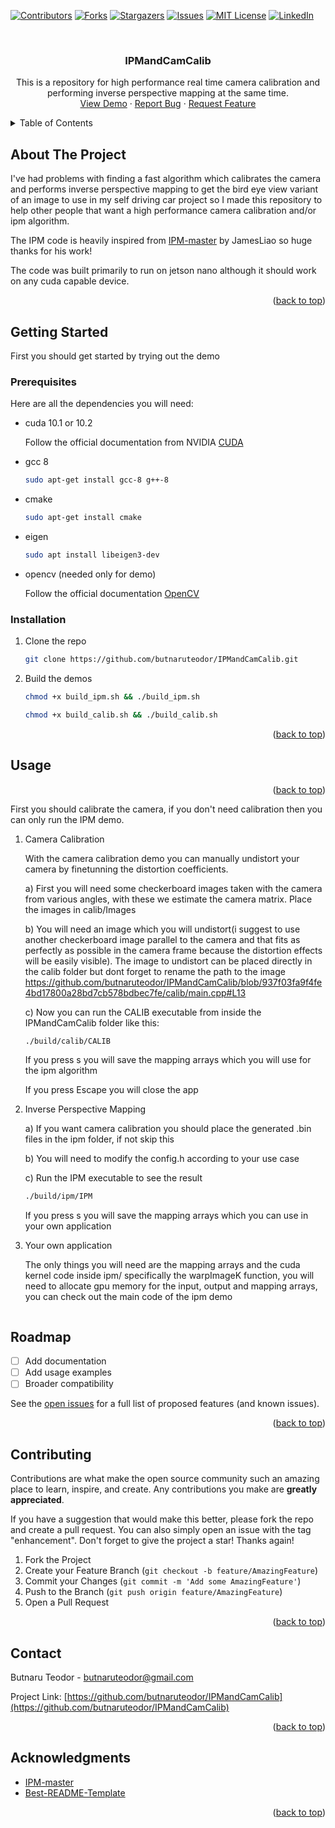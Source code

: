 <!-- Improved compatibility of back to top link: See: https://github.com/othneildrew/Best-README-Template/pull/73 -->
<a name="readme-top"></a>
<!--
*** Thanks for checking out the Best-README-Template. If you have a suggestion
*** that would make this better, please fork the repo and create a pull request
*** or simply open an issue with the tag "enhancement".
*** Don't forget to give the project a star!
*** Thanks again! Now go create something AMAZING! :D
-->



<!-- PROJECT SHIELDS -->
<!--
*** I'm using markdown "reference style" links for readability.
*** Reference links are enclosed in brackets [ ] instead of parentheses ( ).
*** See the bottom of this document for the declaration of the reference variables
*** for contributors-url, forks-url, etc. This is an optional, concise syntax you may use.
*** https://www.markdownguide.org/basic-syntax/#reference-style-links
-->
[![Contributors][contributors-shield]][contributors-url]
[![Forks][forks-shield]][forks-url]
[![Stargazers][stars-shield]][stars-url]
[![Issues][issues-shield]][issues-url]
[![MIT License][license-shield]][license-url]
[![LinkedIn][linkedin-shield]][linkedin-url]



<!-- PROJECT LOGO -->
<br />
<div align="center">
  <!--
  <a href="https://github.com/othneildrew/Best-README-Template">
    <img src="images/logo.png" alt="Logo" width="80" height="80">
  </a>
  -->
  <h3 align="center">IPMandCamCalib</h3>

  <p align="center">
    This is a repository for high performance real time camera calibration and performing inverse perspective mapping at the same time.
    <!--
    <br />
    <a href="https://github.com/othneildrew/Best-README-Template"><strong>Explore the docs »</strong></a>
    <br />
    -->
    <br />
    <a href="https://github.com/butnaruteodor/IPMandCamCalib">View Demo</a>
    ·
    <a href="https://github.com/butnaruteodor/IPMandCamCalib/issues">Report Bug</a>
    ·
    <a href="https://github.com/butnaruteodor/IPMandCamCalib/issues">Request Feature</a>
  </p>
</div>



<!-- TABLE OF CONTENTS -->
<details>
  <summary>Table of Contents</summary>
  <ol>
    <li>
      <a href="#about-the-project">About The Project</a>
      <ul>
        <li><a href="#built-with">Built With</a></li>
      </ul>
    </li>
    <li>
      <a href="#getting-started">Getting Started</a>
      <ul>
        <li><a href="#prerequisites">Prerequisites</a></li>
        <li><a href="#installation">Installation</a></li>
      </ul>
    </li>
    <li><a href="#usage">Usage</a></li>
    <li><a href="#roadmap">Roadmap</a></li>
    <li><a href="#contributing">Contributing</a></li>
    <li><a href="#license">License</a></li>
    <li><a href="#contact">Contact</a></li>
    <li><a href="#acknowledgments">Acknowledgments</a></li>
  </ol>
</details>



<!-- ABOUT THE PROJECT -->
## About The Project
<!--
[![Product Name Screen Shot][product-screenshot]](https://example.com)
-->
I've had problems with finding a fast algorithm which calibrates the camera and performs inverse perspective mapping to get the bird eye view variant of an image to use in my self driving car project so I made this repository to help other people that want a high performance camera calibration and/or ipm algorithm.

The IPM code is heavily inspired from [IPM-master][IPM-master-url] by JamesLiao so huge thanks for his work!

The code was built primarily to run on jetson nano although it should work on any cuda capable device.

<p align="right">(<a href="#readme-top">back to top</a>)</p>



<!--### Built With

This section should list any major frameworks/libraries used to bootstrap your project. Leave any add-ons/plugins for the acknowledgements section. Here are a few examples.

<p align="right">(<a href="#readme-top">back to top</a>)</p>-->



<!-- GETTING STARTED -->
## Getting Started

First you should get started by trying out the demo

### Prerequisites

Here are all the dependencies you will need:
* cuda 10.1 or 10.2
  
  Follow the official documentation from NVIDIA [CUDA][CUDA-url]
* gcc 8
  ```sh
  sudo apt-get install gcc-8 g++-8
  ```
* cmake
  ```sh
  sudo apt-get install cmake
  ```
* eigen
  ```sh
  sudo apt install libeigen3-dev
  ```
* opencv (needed only for demo)
  
  Follow the official documentation [OpenCV][OpenCV-url]

### Installation
1. Clone the repo
   ```sh
   git clone https://github.com/butnaruteodor/IPMandCamCalib.git
   ```
2. Build the demos
   ```sh
   chmod +x build_ipm.sh && ./build_ipm.sh
   ```
   ```sh
   chmod +x build_calib.sh && ./build_calib.sh
   ```

<p align="right">(<a href="#readme-top">back to top</a>)</p>



<!-- USAGE EXAMPLES -->
## Usage

<p align="right">(<a href="#readme-top">back to top</a>)</p>

First you should calibrate the camera, if you don't need calibration then you can only run the IPM demo.
1. Camera Calibration
   
   With the camera calibration demo you can manually undistort your camera by finetunning the distortion coefficients.
   
   a) First you will need some checkerboard images taken with the camera from various angles, with these we estimate the camera matrix. Place the images in calib/Images
   
   b) You will need an image which you will undistort(i suggest to use another checkerboard image parallel to the camera and that fits as perfectly as possible in the camera frame
   because the distortion effects will be easily visible). The image to undistort can be placed directly in the calib folder but dont forget to rename the path to the image
   https://github.com/butnaruteodor/IPMandCamCalib/blob/937f03fa9f4fe4bd17800a28bd7cb578bdbec7fe/calib/main.cpp#L13

   c) Now you can run the CALIB executable from inside the IPMandCamCalib folder like this:
   ```sh
   ./build/calib/CALIB
   ```
   If you press s you will save the mapping arrays which you will use for the ipm algorithm
   
   If you press Escape you will close the app
   
2. Inverse Perspective Mapping

   a) If you want camera calibration you should place the generated .bin files in the ipm folder, if not skip this

   b) You will need to modify the config.h according to your use case

   c) Run the IPM executable to see the result
   ```sh
   ./build/ipm/IPM
   ```
   If you press s you will save the mapping arrays which you can use in your own application

3. Your own application

   The only things you will need are the mapping arrays and the cuda kernel code inside ipm/ specifically the warpImageK function, you will need to allocate gpu memory for the input, output
   and mapping arrays, you can check out the main code of the ipm demo

   ```c_cpp
   
   ```

<!-- ROADMAP -->
## Roadmap

- [ ] Add documentation
- [ ] Add usage examples
- [ ] Broader compatibility

See the [open issues][issues-url] for a full list of proposed features (and known issues).

<p align="right">(<a href="#readme-top">back to top</a>)</p>



<!-- CONTRIBUTING -->
## Contributing

Contributions are what make the open source community such an amazing place to learn, inspire, and create. Any contributions you make are **greatly appreciated**.

If you have a suggestion that would make this better, please fork the repo and create a pull request. You can also simply open an issue with the tag "enhancement".
Don't forget to give the project a star! Thanks again!

1. Fork the Project
2. Create your Feature Branch (`git checkout -b feature/AmazingFeature`)
3. Commit your Changes (`git commit -m 'Add some AmazingFeature'`)
4. Push to the Branch (`git push origin feature/AmazingFeature`)
5. Open a Pull Request

<p align="right">(<a href="#readme-top">back to top</a>)</p>



<!-- LICENSE -->
<!--## License

Distributed under the MIT License. See `LICENSE.txt` for more information.

<p align="right">(<a href="#readme-top">back to top</a>)</p>
-->


<!-- CONTACT -->
## Contact

Butnaru Teodor - butnaruteodor@gmail.com

Project Link: [https://github.com/butnaruteodor/IPMandCamCalib](https://github.com/butnaruteodor/IPMandCamCalib)

<p align="right">(<a href="#readme-top">back to top</a>)</p>



<!-- ACKNOWLEDGMENTS -->
## Acknowledgments

* [IPM-master](https://github.com/JamesLiao714/IPM-master)
* [Best-README-Template](https://github.com/othneildrew/Best-README-Template)

<p align="right">(<a href="#readme-top">back to top</a>)</p>



<!-- MARKDOWN LINKS & IMAGES -->
<!-- https://www.markdownguide.org/basic-syntax/#reference-style-links -->
[contributors-shield]: https://img.shields.io/github/contributors/othneildrew/Best-README-Template.svg?style=for-the-badge
[contributors-url]: https://github.com/butnaruteodor/IPMandCamCalib/graphs/contributors
[forks-shield]: https://img.shields.io/github/forks/othneildrew/Best-README-Template.svg?style=for-the-badge
[forks-url]: https://github.com/butnaruteodor/IPMandCamCalib/network/members
[stars-shield]: https://img.shields.io/github/stars/othneildrew/Best-README-Template.svg?style=for-the-badge
[stars-url]: https://github.com/butnaruteodor/IPMandCamCalib/stargazers
[issues-shield]: https://img.shields.io/github/issues/othneildrew/Best-README-Template.svg?style=for-the-badge
[issues-url]: https://github.com/butnaruteodor/IPMandCamCalib/issues
[license-shield]: https://img.shields.io/github/license/othneildrew/Best-README-Template.svg?style=for-the-badge
[license-url]: https://github.com/othneildrew/Best-README-Template/blob/master/LICENSE.txt
[linkedin-shield]: https://img.shields.io/badge/-LinkedIn-black.svg?style=for-the-badge&logo=linkedin&colorB=555
[linkedin-url]: https://www.linkedin.com/in/teodor-butnaru/
[IPM-master-url]: https://github.com/JamesLiao714/IPM-master
[CUDA-url]: https://docs.nvidia.com/cuda/cuda-installation-guide-linux/index.html
[OpenCV-url]: https://docs.opencv.org/4.x/d7/d9f/tutorial_linux_install.html
